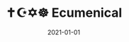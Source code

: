 ---
title: ✝️☪️✡️☸️ Ecumenical
description: Brief description of this section
cover: ecumenical.jpg
date: 2021-01-01
---